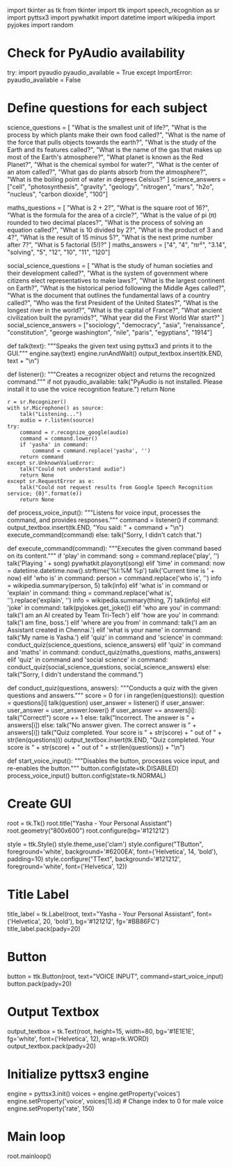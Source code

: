 import tkinter as tk
from tkinter import ttk
import speech_recognition as sr
import pyttsx3
import pywhatkit
import datetime
import wikipedia
import pyjokes
import random

# Check for PyAudio availability
try:
    import pyaudio
    pyaudio_available = True
except ImportError:
    pyaudio_available = False

# Define questions for each subject
science_questions = [
    "What is the smallest unit of life?",
    "What is the process by which plants make their own food called?",
    "What is the name of the force that pulls objects towards the earth?",
    "What is the study of the Earth and its features called?",
    "What is the name of the gas that makes up most of the Earth's atmosphere?",
    "What planet is known as the Red Planet?",
    "What is the chemical symbol for water?",
    "What is the center of an atom called?",
    "What gas do plants absorb from the atmosphere?",
    "What is the boiling point of water in degrees Celsius?"
]
science_answers = ["cell", "photosynthesis", "gravity", "geology", "nitrogen", "mars", "h2o", "nucleus", "carbon dioxide", "100"]

maths_questions = [
    "What is 2 + 2?",
    "What is the square root of 16?",
    "What is the formula for the area of a circle?",
    "What is the value of pi (π) rounded to two decimal places?",
    "What is the process of solving an equation called?",
    "What is 10 divided by 2?",
    "What is the product of 3 and 4?",
    "What is the result of 15 minus 5?",
    "What is the next prime number after 7?",
    "What is 5 factorial (5!)?"
]
maths_answers = ["4", "4", "πr²", "3.14", "solving", "5", "12", "10", "11", "120"]

social_science_questions = [
    "What is the study of human societies and their development called?",
    "What is the system of government where citizens elect representatives to make laws?",
    "What is the largest continent on Earth?",
    "What is the historical period following the Middle Ages called?",
    "What is the document that outlines the fundamental laws of a country called?",
    "Who was the first President of the United States?",
    "What is the longest river in the world?",
    "What is the capital of France?",
    "What ancient civilization built the pyramids?",
    "What year did the First World War start?"
]
social_science_answers = ["sociology", "democracy", "asia", "renaissance", "constitution", "george washington", "nile", "paris", "egyptians", "1914"]

def talk(text):
    """Speaks the given text using pyttsx3 and prints it to the GUI."""
    engine.say(text)
    engine.runAndWait()
    output_textbox.insert(tk.END, text + "\n")

def listener():
    """Creates a recognizer object and returns the recognized command."""
    if not pyaudio_available:
        talk("PyAudio is not installed. Please install it to use the voice recognition feature.")
        return None

    r = sr.Recognizer()
    with sr.Microphone() as source:
        talk("Listening...")
        audio = r.listen(source)
    try:
        command = r.recognize_google(audio)
        command = command.lower()
        if 'yasha' in command:
            command = command.replace('yasha', '')
        return command
    except sr.UnknownValueError:
        talk("Could not understand audio")
        return None
    except sr.RequestError as e:
        talk("Could not request results from Google Speech Recognition service; {0}".format(e))
        return None

def process_voice_input():
    """Listens for voice input, processes the command, and provides responses."""
    command = listener()
    if command:
        output_textbox.insert(tk.END, "You said: " + command + "\n")
        execute_command(command)
    else:
        talk("Sorry, I didn't catch that.")

def execute_command(command):
    """Executes the given command based on its content."""
    if 'play' in command:
        song = command.replace('play', '')
        talk('Playing ' + song)
        pywhatkit.playonyt(song)
    elif 'time' in command:
        now = datetime.datetime.now().strftime('%I:%M %p')
        talk('Current time is ' + now)
    elif 'who is' in command:
        person = command.replace('who is', '')
        info = wikipedia.summary(person, 5)
        talk(info)
    elif 'what is' in command or 'explain' in command:
        thing = command.replace('what is', '').replace('explain', '')
        info = wikipedia.summary(thing, 7)
        talk(info)
    elif 'joke' in command:
        talk(pyjokes.get_joke())
    elif 'who are you' in command:
        talk('I am an AI created by Team Tri-Tech')
    elif 'how are you' in command:
        talk('I am fine, boss.')
    elif 'where are you from' in command:
        talk('I am an Assistant created in Chennai.')
    elif 'what is your name' in command:
        talk('My name is Yasha.')
    elif 'quiz' in command and 'science' in command:
        conduct_quiz(science_questions, science_answers)
    elif 'quiz' in command and 'maths' in command:
        conduct_quiz(maths_questions, maths_answers)
    elif 'quiz' in command and 'social science' in command:
        conduct_quiz(social_science_questions, social_science_answers)
    else:
        talk("Sorry, I didn't understand the command.")

def conduct_quiz(questions, answers):
    """Conducts a quiz with the given questions and answers."""
    score = 0
    for i in range(len(questions)):
        question = questions[i]
        talk(question)
        user_answer = listener()
        if user_answer:
            user_answer = user_answer.lower()
            if user_answer == answers[i]:
                talk("Correct!")
                score += 1
            else:
                talk("Incorrect. The answer is " + answers[i])
        else:
            talk("No answer given. The correct answer is " + answers[i])
    talk("Quiz completed. Your score is " + str(score) + " out of " + str(len(questions)))
    output_textbox.insert(tk.END, "Quiz completed. Your score is " + str(score) + " out of " + str(len(questions)) + "\n")

def start_voice_input():
    """Disables the button, processes voice input, and re-enables the button."""
    button.config(state=tk.DISABLED)
    process_voice_input()
    button.config(state=tk.NORMAL)

# Create GUI
root = tk.Tk()
root.title("Yasha - Your Personal Assistant")
root.geometry("800x600")
root.configure(bg='#121212')

style = ttk.Style()
style.theme_use('clam')
style.configure("TButton", foreground='white', background='#6200EA', font=('Helvetica', 14, 'bold'), padding=10)
style.configure("TText", background='#121212', foreground='white', font=('Helvetica', 12))

# Title Label
title_label = tk.Label(root, text="Yasha - Your Personal Assistant", font=('Helvetica', 20, 'bold'), bg='#121212', fg='#BB86FC')
title_label.pack(pady=20)

# Button
button = ttk.Button(root, text="VOICE INPUT", command=start_voice_input)
button.pack(pady=20)

# Output Textbox
output_textbox = tk.Text(root, height=15, width=80, bg='#1E1E1E', fg='white', font=('Helvetica', 12), wrap=tk.WORD)
output_textbox.pack(pady=20)

# Initialize pyttsx3 engine
engine = pyttsx3.init()
voices = engine.getProperty('voices')
engine.setProperty('voice', voices[1].id)  # Change index to 0 for male voice
engine.setProperty('rate', 150)

# Main loop
root.mainloop()
